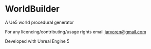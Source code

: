 # WorldBuilder

A Ue5 world procedural generator

For any licencing/contributing/usage rights email jarvoren@gmail.com

Developed with Unreal Engine 5
